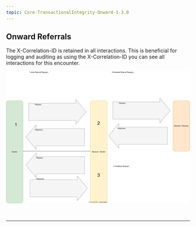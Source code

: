 ```yaml
---
topic: Core-TransactionalIntegrity-Onward-1.3.0
---
```


## Onward Referrals 

The X-Correlation-ID is retained in all interactions. This is beneficial for logging and auditing as using the X-Correlation-ID you can see all interactions for this encounter.

![BaRS FHIR API end-to-end process](https://raw.githubusercontent.com/NHSDigital/NHSDigital-FHIR-BookingAndReferrals/main/BaRS-Images/TransactionIntegrity/Onward-Referral-1.0.0.svg)

<br>
<hr>